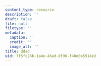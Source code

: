 ```yaml
---
content_type: resource
description: ''
draft: false
file: null
filetype: ''
metadata:
  caption: ''
  credit: ''
  image_alt: ''
title: ddad
uid: 7f5fc26b-1a4e-46ad-8f96-f40e045914e3
---
```

